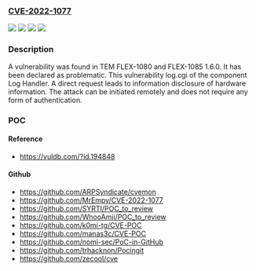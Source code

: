 ### [CVE-2022-1077](https://cve.mitre.org/cgi-bin/cvename.cgi?name=CVE-2022-1077)
![](https://img.shields.io/static/v1?label=Product&message=FLEX-1080&color=blue)
![](https://img.shields.io/static/v1?label=Product&message=FLEX-1085&color=blue)
![](https://img.shields.io/static/v1?label=Version&message=n%2Fa&color=blue)
![](https://img.shields.io/static/v1?label=Vulnerability&message=CWE-200%20Information%20Disclosure&color=brighgreen)

### Description

A vulnerability was found in TEM FLEX-1080 and FLEX-1085 1.6.0. It has been declared as problematic. This vulnerability log.cgi of the component Log Handler. A direct request leads to information disclosure of hardware information. The attack can be initiated remotely and does not require any form of authentication.

### POC

#### Reference
- https://vuldb.com/?id.194848

#### Github
- https://github.com/ARPSyndicate/cvemon
- https://github.com/MrEmpy/CVE-2022-1077
- https://github.com/SYRTI/POC_to_review
- https://github.com/WhooAmii/POC_to_review
- https://github.com/k0mi-tg/CVE-POC
- https://github.com/manas3c/CVE-POC
- https://github.com/nomi-sec/PoC-in-GitHub
- https://github.com/trhacknon/Pocingit
- https://github.com/zecool/cve

